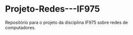 # Projeto-Redes---IF975
Repositório para o projeto da disciplina IF975 sobre redes de computadores.
